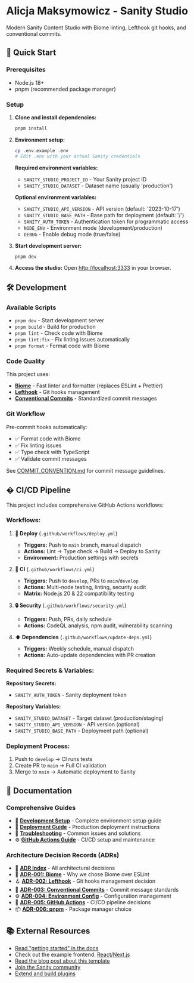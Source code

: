 # Alicja Maksymowicz - Sanity Studio

Modern Sanity Content Studio with Biome linting, Lefthook git hooks, and conventional commits.

## 🚀 Quick Start

### Prerequisites
- Node.js 18+ 
- pnpm (recommended package manager)

### Setup

1. **Clone and install dependencies:**
   ```bash
   pnpm install
   ```

2. **Environment setup:**
   ```bash
   cp .env.example .env
   # Edit .env with your actual Sanity credentials
   ```
   
   **Required environment variables:**
   - `SANITY_STUDIO_PROJECT_ID` - Your Sanity project ID
   - `SANITY_STUDIO_DATASET` - Dataset name (usually 'production')
   
   **Optional environment variables:**
   - `SANITY_STUDIO_API_VERSION` - API version (default: '2023-10-17')
   - `SANITY_STUDIO_BASE_PATH` - Base path for deployment (default: '/')
   - `SANITY_AUTH_TOKEN` - Authentication token for programmatic access
   - `NODE_ENV` - Environment mode (development/production)
   - `DEBUG` - Enable debug mode (true/false)

3. **Start development server:**
   ```bash
   pnpm dev
   ```

4. **Access the studio:**
   Open [http://localhost:3333](http://localhost:3333) in your browser.

## 🛠️ Development

### Available Scripts
- `pnpm dev` - Start development server
- `pnpm build` - Build for production
- `pnpm lint` - Check code with Biome
- `pnpm lint:fix` - Fix linting issues automatically
- `pnpm format` - Format code with Biome

### Code Quality
This project uses:
- **[Biome](https://biomejs.dev/)** - Fast linter and formatter (replaces ESLint + Prettier)
- **[Lefthook](https://lefthook.dev/)** - Git hooks management
- **[Conventional Commits](https://conventionalcommits.org/)** - Standardized commit messages

### Git Workflow
Pre-commit hooks automatically:
- ✅ Format code with Biome
- ✅ Fix linting issues
- ✅ Type check with TypeScript
- ✅ Validate commit messages

See [COMMIT_CONVENTION.md](./COMMIT_CONVENTION.md) for commit message guidelines.

## � CI/CD Pipeline

This project includes comprehensive GitHub Actions workflows:

### **Workflows:**

1. **🚢 Deploy** (`.github/workflows/deploy.yml`)
   - **Triggers:** Push to `main` branch, manual dispatch
   - **Actions:** Lint → Type check → Build → Deploy to Sanity
   - **Environment:** Production settings with secrets

2. **🧪 CI** (`.github/workflows/ci.yml`)
   - **Triggers:** Push to `develop`, PRs to `main`/`develop`
   - **Actions:** Multi-node testing, linting, security audit
   - **Matrix:** Node.js 20 & 22 compatibility testing

3. **🔒 Security** (`.github/workflows/security.yml`)
   - **Triggers:** Push, PRs, daily schedule
   - **Actions:** CodeQL analysis, npm audit, vulnerability scanning

4. **⬆️ Dependencies** (`.github/workflows/update-deps.yml`)
   - **Triggers:** Weekly schedule, manual dispatch
   - **Actions:** Auto-update dependencies with PR creation

### **Required Secrets & Variables:**

**Repository Secrets:**
- `SANITY_AUTH_TOKEN` - Sanity deployment token

**Repository Variables:**
- `SANITY_STUDIO_DATASET` - Target dataset (production/staging)
- `SANITY_STUDIO_API_VERSION` - API version (optional)
- `SANITY_STUDIO_BASE_PATH` - Deployment path (optional)

### **Deployment Process:**
1. Push to `develop` → CI runs tests
2. Create PR to `main` → Full CI validation
3. Merge to `main` → Automatic deployment to Sanity

## 📖 Documentation

### **Comprehensive Guides**
- 🚀 **[Development Setup](./docs/development-setup.md)** - Complete environment setup guide
- 🚢 **[Deployment Guide](./docs/deployment-guide.md)** - Production deployment instructions  
- 🐛 **[Troubleshooting](./docs/troubleshooting.md)** - Common issues and solutions
- ⚙️ **[GitHub Actions Guide](./.github/GITHUB_ACTIONS.md)** - CI/CD setup and maintenance

### **Architecture Decision Records (ADRs)**
- 📄 **[ADR Index](./docs/adr/README.md)** - All architectural decisions
- 🔧 **[ADR-001: Biome](./docs/adr/001-replace-eslint-with-biome.md)** - Why we chose Biome over ESLint
- 🪝 **[ADR-002: Lefthook](./docs/adr/002-adopt-lefthook-for-git-hooks.md)** - Git hooks management decision
- 📝 **[ADR-003: Conventional Commits](./docs/adr/003-implement-conventional-commits.md)** - Commit message standards
- ⚙️ **[ADR-004: Environment Config](./docs/adr/004-centralize-environment-configuration.md)** - Configuration management
- 🚀 **[ADR-005: GitHub Actions](./docs/adr/005-github-actions-ci-cd-pipeline.md)** - CI/CD pipeline decisions
- 📦 **[ADR-006: pnpm](./docs/adr/006-pnpm-as-package-manager.md)** - Package manager choice

## 📚 External Resources

- [Read "getting started" in the docs](https://www.sanity.io/docs/introduction/getting-started?utm_source=readme)
- Check out the example frontend: [React/Next.js](https://github.com/sanity-io/tutorial-sanity-blog-react-next)
- [Read the blog post about this template](https://www.sanity.io/blog/build-your-own-blog-with-sanity-and-next-js?utm_source=readme)
- [Join the Sanity community](https://www.sanity.io/community/join?utm_source=readme)
- [Extend and build plugins](https://www.sanity.io/docs/content-studio/extending?utm_source=readme)
